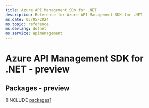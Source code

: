 ```yaml
---
title: Azure API Management SDK for .NET
description: Reference for Azure API Management SDK for .NET
ms.date: 03/05/2024
ms.topic: reference
ms.devlang: dotnet
ms.service: apimanagement
---
```

# Azure API Management SDK for .NET - preview
## Packages - preview
[!INCLUDE [packages](api-management-index.md)]